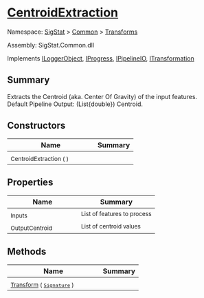 # [CentroidExtraction](./CentroidExtraction.md)

Namespace: [SigStat]() > [Common](./../README.md) > [Transforms](./README.md)

Assembly: SigStat.Common.dll

Implements [ILoggerObject](./../ILoggerObject.md), [IProgress](./../Helpers/IProgress.md), [IPipelineIO](./../Pipeline/IPipelineIO.md), [ITransformation](./../ITransformation.md)

## Summary
Extracts the Centroid (aka. Center Of Gravity) of the input features.  <br> Default Pipeline Output: (List{double}) Centroid.

## Constructors

| Name | Summary | 
| --- | --- | 
| <sub>CentroidExtraction (  )</sub><em>&nbsp;&nbsp;&nbsp;&nbsp;&nbsp;&nbsp;&nbsp;&nbsp;&nbsp;&nbsp;&nbsp;&nbsp;</em>| <sub></sub>| <br>


## Properties

| Name | Summary | 
| --- | --- | 
| <sub>Inputs</sub><em>&nbsp;&nbsp;&nbsp;&nbsp;&nbsp;&nbsp;&nbsp;&nbsp;&nbsp;&nbsp;&nbsp;&nbsp;</em>| <sub>List of features to process</sub>| <br>
| <sub>OutputCentroid</sub><em>&nbsp;&nbsp;&nbsp;&nbsp;&nbsp;&nbsp;&nbsp;&nbsp;&nbsp;&nbsp;&nbsp;&nbsp;</em>| <sub>List of centroid values</sub>| <br>


## Methods

| Name | Summary | 
| --- | --- | 
| <sub>[Transform](./Methods/CentroidExtraction-100663556.md) ( [`Signature`](./../Signature.md) )</sub><em>&nbsp;&nbsp;&nbsp;&nbsp;&nbsp;&nbsp;&nbsp;&nbsp;&nbsp;&nbsp;&nbsp;&nbsp;</em>| <sub></sub>| <br>


